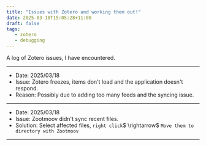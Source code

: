 ```yaml
---
title: "Issues with Zotero and working them out!"
date: 2025-03-18T15:05:28+11:00
draft: false
tags:
   - zotero
   - debugging
---
```


A log of Zotero issues, I have encountered.

---

- Date: 2025/03/18
- Issue: Zotero freezes, items don't load and the application doesn't respond.
- Reason: Possibly due to adding too many feeds and the syncing issue.

---

- Date: 2025/03/18
- Issue: Zootmoov didn't sync recent files.
- Solution: Select affected files, `right click`$ \rightarrow$ `Move them to directory with Zootmoov`

---
